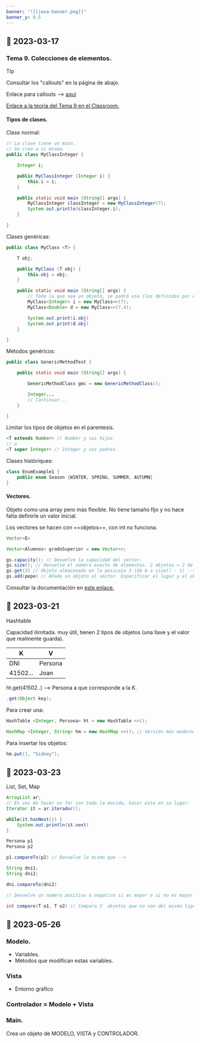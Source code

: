 ```yaml
---
banner: "![[java-banner.png]]"
banner_y: 0.5
---
```

## 📓 2023-03-17

### Tema 9. Colecciones de elementos.

> [!tip]
> Consultar los "callouts" en la página de abajo.

Enlace para callouts --> [aquí](https://help.obsidian.md/Editing+and+formatting/Callouts)

[Enlace a la teoria del Tema 9 en el Classroom.](https://classroom.google.com/c/NTQ3OTA2ODI1NTg5/m/NTQ3OTA2ODI1NjU2/details)

#### Tipos de clases.

Clase normal:

````java
// La clase tiene un main.
// Se crea a si misma.
public class MyClassInteger {

	Integer i;

	public MyClassInteger (Integer i) {
		this.i = i;
	}

	public static void main (String[] args) {
		MyClassInteger classInteger = new MyClassInteger(7);
		System.out.println(classInteger.i);
	}

}
````

Clases genéricas:

````java
public class MyClass <T> {

	T obj;

	public MyClass (T obj) {
		this.obj = obj;
	}

	public static void main (String[] args) {
		// Todo lo que sea un objeto, se podrá usa (los definidos por el usuario tambien)
		MyClass<Integer> i = new MyClass<>(7);
		MyClass<Double> d = new MyClass<>(7.4);

		System.out.print(i.obj)
		System.out.print(d.obj)
	}

}
````

Métodos genéricos:

````java
public class GenericMethodTest {

	public static void main (String[] args) {

		GenericMethodClass gmc = new GenericMethodClass();

		Integer...
		// Continuar...
	}

}
````

Limitar los tipos de objetos en el parentesis.

````java
<T extends Number> // Number y sus hijos
// o
<T super Integer> // Integer y sus padres. 
````

Clases històriques:

````java
class EnumExample1 {
	public enum Season {WINTER, SPRING, SUMMER, AUTUMN}
}
````

#### Vectores.

Objeto como una array pero más flexible. No tiene tamaño fijo y no hace falta definirle un valor inicial.

Los vectores se hacen con ==objetos==, con int no funciona.

````java
Vector<E>

Vector<Alumnos> gradoSuperior = new Vector<>;

gs.capacity(); // Devuelve la capacidad del vector.
gs.size(); // Devuelve el número exacto de elementos. 2 objetos = 2 de size.
gs.get(3) // Objeto almacenado en la posicoin 3 (de 0 a size() - 1) --> size = 4
gs.add(pepe) // Añade un objeto al vector. Especificar el lugar y el objeto. Lo moverá automáticamente.
````

Consultar la documentación en [este enlace.](https://docs.oracle.com/javase/8/docs/api/java/util/Vector.html)

## 📓 2023-03-21

Hashtable

Capacidad ilimitada. muy útil, tienen 2 tipos de objetos (una llave y el valor que realmente guarda). 

| K        | V       |
| -------- | ------- |
| DNI      | Persona |
| 41502... | Joan    |

ht.get(41502..) --> Persona a que corresponde a la K.

````java
.get(Object key);
````

Para crear una:

````java
HashTable <Integer, Persona> ht = new HashTable <>();

HashMap <Integer, String> hm = new HashMap <>(); // Versión más moderna.
````

Para insertar los objetos:

````java
hm.put(1, "Sidney");
````

## 📓 2023-03-23

List, Set, Map

````java
ArrayList ar;
// En vez de hacer un for con toda la movida, hacer esto en su lugar:
Iterator it = ar.iterador();

while(it.hasNext()) {
	System.out.println(it.next)
}
````

````java
Persona p1
Persona p2

p1.compareTo(p2) // Devuelve lo mismo que -->

String dni1;
String dni2;

dni.compareTo(dni2)

// Devuelve un numero positivo o negativo si es mayor o si no es mayor
````

````java
int compare(T o1, T o2) // Compara 2  objetos que no son del mismo tipo.
````

## 📓 2023-05-26

### Modelo.

- Variables.
- Métodos que modifican estas variables.

### Vista

- Entorno gráfico

### Controlador = Modelo + Vista

### Main.

Crea un objeto de MODELO, VISTA y CONTROLADOR.

